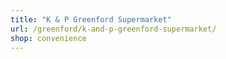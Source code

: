 ```yaml
---
title: "K & P Greenford Supermarket"
url: /greenford/k-and-p-greenford-supermarket/
shop: convenience
---
```

